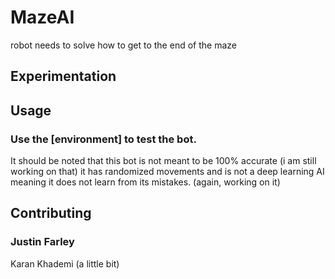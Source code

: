# MazeAI
robot needs to solve how to get to the end of the maze
## Experimentation


## Usage

### Use the [environment] to test the bot.
It should be noted that this bot is not meant to be 100% accurate (i am still working on that)
it has randomized movements and is not a deep learning AI meaning it does not learn from its mistakes. (again, working on it)

## Contributing

### Justin Farley
Karan Khademi (a little bit)
